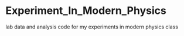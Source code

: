 Experiment_In_Modern_Physics
============================

lab data and analysis code for my experiments in modern physics class
